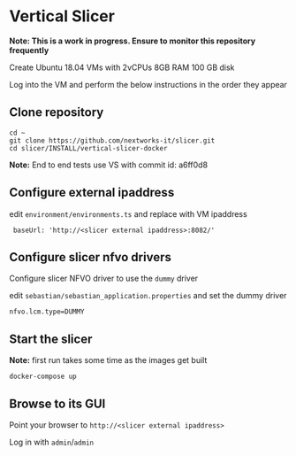 # Vertical Slicer

**Note: This is a work in progress. Ensure to monitor this repository frequently**

Create Ubuntu 18.04 VMs with 2vCPUs 8GB RAM 100 GB disk

Log into the VM and perform the below instructions in the order they appear

## Clone repository

```
cd ~
git clone https://github.com/nextworks-it/slicer.git
cd slicer/INSTALL/vertical-slicer-docker
```

**Note:** End to end tests use VS with commit id: a6ff0d8

## Configure external ipaddress

edit `environment/environments.ts` and replace with VM ipaddress

```
 baseUrl: 'http://<slicer external ipaddress>:8082/'
```

## Configure slicer nfvo drivers

Configure slicer NFVO driver to use the `dummy` driver

edit `sebastian/sebastian_application.properties` and set the dummy driver

```
nfvo.lcm.type=DUMMY
```

## Start the slicer

**Note:** first run takes some time as the images get built

```
docker-compose up
```

## Browse to its GUI

Point your browser to `http://<slicer external ipaddress>`

Log in with `admin`/`admin`
